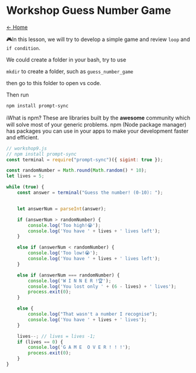 
# Workshop Guess Number Game

[<- Home](README.md)

🎮In this lesson, we will try to develop a simple game and review ```loop``` and ```if condition```.

We could create a folder in your bash,
try to use

```mkdir``` to create a folder, such as ```guess_number_game```

then go to this folder to open vs code.

Then run 

```bash
npm install prompt-sync
```

ℹ️What is npm?
These are libraries built by the **awesome** community which will solve most of your generic problems. npm (Node package manager) has packages you can use in your apps to make your development faster and efficient.



```js
// workshop9.js
// npm install prompt-sync
const terminal = require("prompt-sync")({ sigint: true });

const randomNumber = Math.round(Math.random() * 10);
let lives = 5;

while (true) {
    const answer = terminal("Guess the number! (0-10): ");


    let answerNum = parseInt(answer);

    if (answerNum > randomNumber) {
        console.log('Too high!😭');
        console.log('You have ' + lives + ' lives left');
    }

    else if (answerNum < randomNumber) {
        console.log('Too low!😭');
        console.log('You have ' + lives + ' lives left');
    }

    else if (answerNum === randomNumber) {
        console.log('W I N N E R !🏆');
        console.log('You lost only ' + (6 - lives) + ' lives');
        process.exit(0);
    }

    else {
        console.log("That wasn't a number I recognise");
        console.log('You have ' + lives + ' lives');
    }

    lives--; // lives = lives -1;
    if (lives == 0) {
        console.log('G A M E  O V E R ! ! !');
        process.exit(0);
    }
}
```